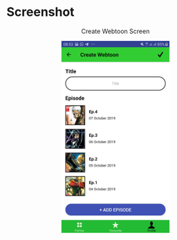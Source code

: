 # Screenshot
<p align="center">Create Webtoon Screen</p>
<p align="center">
<img src="./9.jpg" width="250" align="center">
</p>
<br>

